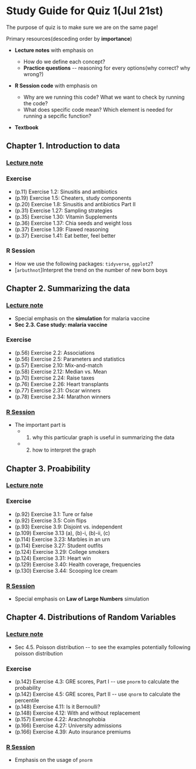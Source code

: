 # Study Guide for Quiz 1(Jul 21st)


The purpose of quiz is to make sure we are on the same page!

Primary resources(desceding order by **importance**)

  * **Lecture notes** with emphasis on
      * How do we define each concept?
      * **Practice questions** -- reasoning for every options(why correct? why wrong?)
   
  * **R Session code** with emphasis on
      * Why are we running this code? What we want to check by running the code?
      * What does specific code mean? Which element is needed for running a sepcific function?
  * **Textbook** 


## Chapter 1. Introduction to data
### [Lecture note](notes/Lec02.pdf)
### Exercise
 * (p.11) Exercise 1.2: Sinusitis and antibiotics
 * (p.19) Exercise 1.5: Cheaters, study components
 * (p.20) Exercise 1.8: Sinusitis and antibiotics Part II
 * (p.31) Exercise 1.27: Sampling strategies
 * (p.35) Exercise 1.30: Vitamin Supplements
 * (p.36) Exercise 1.37: Chia seeds and weight loss
 * (p.37) Exercise 1.39: Flawed reasoning
 * (p.37) Exercise 1.41: Eat better, feel better

### R Session
 * How we use the following packages: `tidyverse`, `ggplot2`?
 * \[`arbuthnot`\]Interpret the trend on the number of new born boys 

## Chapter 2. Summarizing the data
### [Lecture note](notes/Lec04.pdf)
 * Special emphasis on the **simulation** for malaria vaccine
 * **Sec 2.3. Case study: malaria vaccine**

### Exercise
 * (p.56) Exercise 2.2: Associations
 * (p.56) Exercise 2.5: Parameters and statistics
 * (p.57) Exercise 2.10: Mix-and-match
 * (p.58) Exercise 2.12: Median vs. Mean
 * (p.70) Exercise 2.24: Raise taxes
 * (p.76) Exercise 2.26: Heart transplants
 * (p.77) Exercise 2.31: Oscar winners
 * (p.78) Exercise 2.34: Marathon winners

### [R Session](notes/Lec05.pdf)
 * The important part is 
    * 1) why this particular graph is useful in summarizing the data
    * 2) how to interpret the graph

## Chapter 3. Proabibility

### [Lecture note](notes/Lec06.pdf)
### Exercise
 * (p.92) Exercise 3.1: Ture or false
 * (p.92) Exercise 3.5: Coin flips
 * (p.93) Exercise 3.9: Disjoint vs. independent
 * (p.109) Exercise 3.13 (a), (b)-i, (b)-ii, (c)
 * (p.114) Exercise 3.23: Marbles in an urn
 * (p.114) Exercise 3.27: Student outfits
 * (p.124) Exercise 3.29: College smokers
 * (p.124) Exercise 3.31: Heart win
 * (p.129) Exercise 3.40: Health coverage, frequencies
 * (p.130) Exercise 3.44: Scooping Ice cream
 
### [R Session](notes/Lec07.pdf)
 * Special emphasis on **Law of Large Numbers** simulation

## Chapter 4. Distributions of Random Variables

### [Lecture note](notes/Lec08.pdf)
 * Sec 4.5. Poisson distribution -- to see the examples potentially following poisson distribution
### Exercise
 * (p.142) Exercise 4.3: GRE scores, Part I -- use `pnorm` to calculate the probability
 * (p.142) Exercise 4.5: GRE scores, Part II -- use `qnorm` to calculate the percentile
 * (p.148) Exercise 4.11: Is it Bernoulli?
 * (p.148) Exercise 4.12: With and without replacement
 * (p.157) Exercise 4.22: Arachnophobia
 * (p.166) Exercise 4.27: University admissions
 * (p.166) Exercise 4.39: Auto insurance premiums
 
### [R Session](notes/Lec09.pdf)
 * Emphasis on the usage of `pnorm`
 
